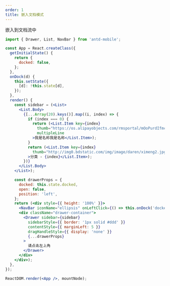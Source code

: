 ```yaml
---
order: 1
title: 嵌入文档模式
---
```


嵌入到文档流中


````jsx
import { Drawer, List, NavBar } from 'antd-mobile';

const App = React.createClass({
  getInitialState() {
    return {
      docked: false,
    };
  },
  onDock(d) {
    this.setState({
      [d]: !this.state[d],
    });
  },
  render() {
    const sidebar = (<List>
      <List.Body>
        {[...Array(20).keys()].map((i, index) => {
          if (index === 0) {
            return (<List.Item key={index}
              thumb="https://os.alipayobjects.com/rmsportal/mOoPurdIfmcuqtr.png"
              multipleLine
            >我是名称我是名称</List.Item>);
          }
          return (<List.Item key={index}
            thumb="http://img0.bdstatic.com/img/image/daren/ximeng2.jpg"
          >分类 - {index}</List.Item>);
        })}
      </List.Body>
    </List>);

    const drawerProps = {
      docked: this.state.docked,
      open: false,
      position: 'left',
    };
    return (<div style={{ height: '100%' }}>
      <NavBar iconName="ellipsis" onLeftClick={() => this.onDock('docked')}>嵌入文档</NavBar>
      <div className="drawer-container">
        <Drawer sidebar={sidebar}
          sidebarStyle={{ border: '1px solid #ddd' }}
          contentStyle={{ marginLeft: 5 }}
          dragHandleStyle={{ display: 'none' }}
          {...drawerProps}
        >
          请点击左上角
        </Drawer>
      </div>
    </div>);
  },
});

ReactDOM.render(<App />, mountNode);
````

<style>
.drawer-container {
  position: relative;
  height: 100%;
}
.am-drawer {
  overflow: auto;
}
.am-drawer-sidebar {
  max-width: 260px;
  background-color: #fff;
  overflow: auto;
}
.am-drawer-sidebar .am-list {
  padding: 0;
}
</style>
